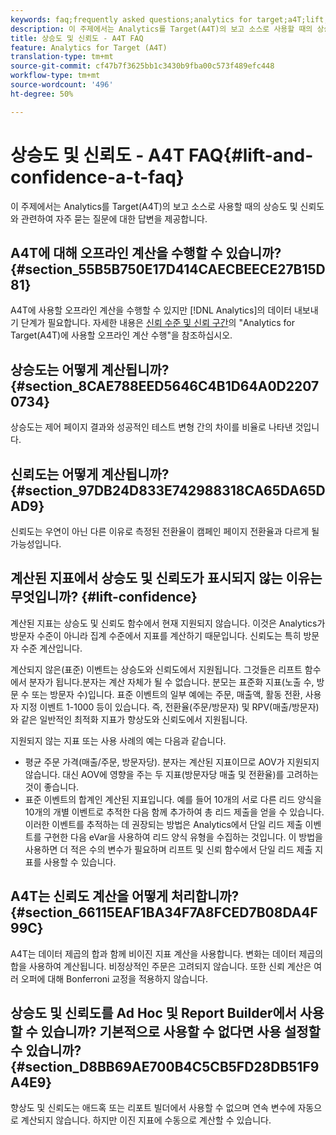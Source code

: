 ```yaml
---
keywords: faq;frequently asked questions;analytics for target;a4T;lift;ad hoc;report builder;confidence
description: 이 주제에서는 Analytics를 Target(A4T)의 보고 소스로 사용할 때의 상승도 및 신뢰도와 관련하여 자주 묻는 질문에 대한 답변을 제공합니다.
title: 상승도 및 신뢰도 - A4T FAQ
feature: Analytics for Target (A4T)
translation-type: tm+mt
source-git-commit: cf47b7f3625bb1c3430b9fba00c573f489efc448
workflow-type: tm+mt
source-wordcount: '496'
ht-degree: 50%

---
```



# 상승도 및 신뢰도 - A4T FAQ{#lift-and-confidence-a-t-faq}

이 주제에서는 Analytics를 Target(A4T)의 보고 소스로 사용할 때의 상승도 및 신뢰도와 관련하여 자주 묻는 질문에 대한 답변을 제공합니다.

## A4T에 대해 오프라인 계산을 수행할 수 있습니까? {#section_55B5B750E17D414CAECBEECE27B15D81}

A4T에 사용할 오프라인 계산을 수행할 수 있지만 [!DNL Analytics]의 데이터 내보내기 단계가 필요합니다. 자세한 내용은 [신뢰 수준 및 신뢰 구간](/help/c-reports/conversion-rate.md#concept_0D0002A1EBDF420E9C50E2A46F36629B)의 &quot;Analytics for Target(A4T)에 사용할 오프라인 계산 수행&quot;을 참조하십시오.

## 상승도는 어떻게 계산됩니까? {#section_8CAE788EED5646C4B1D64A0D22070734}

상승도는 제어 페이지 결과와 성공적인 테스트 변형 간의 차이를 비율로 나타낸 것입니다.

## 신뢰도는 어떻게 계산됩니까? {#section_97DB24D833E742988318CA65DA65DAD9}

신뢰도는 우연이 아닌 다른 이유로 측정된 전환율이 캠페인 페이지 전환율과 다르게 될 가능성입니다.

## 계산된 지표에서 상승도 및 신뢰도가 표시되지 않는 이유는 무엇입니까?  {#lift-confidence}

계산된 지표는 상승도 및 신뢰도 함수에서 현재 지원되지 않습니다. 이것은 Analytics가 방문자 수준이 아니라 집계 수준에서 지표를 계산하기 때문입니다. 신뢰도는 특히 방문자 수준 계산입니다.

계산되지 않은(표준) 이벤트는 상승도와 신뢰도에서 지원됩니다. 그것들은 리프트 함수에서 분자가 됩니다.분자는 계산 자체가 될 수 없습니다. 분모는 표준화 지표(노출 수, 방문 수 또는 방문자 수)입니다. 표준 이벤트의 일부 예에는 주문, 매출액, 활동 전환, 사용자 지정 이벤트 1-1000 등이 있습니다. 즉, 전환율(주문/방문자) 및 RPV(매출/방문자)와 같은 일반적인 최적화 지표가 향상도와 신뢰도에서 지원됩니다.

지원되지 않는 지표 또는 사용 사례의 예는 다음과 같습니다.

* 평균 주문 가격(매출/주문, 방문자당). 분자는 계산된 지표이므로 AOV가 지원되지 않습니다. 대신 AOV에 영향을 주는 두 지표(방문자당 매출 및 전환율)를 고려하는 것이 좋습니다.
* 표준 이벤트의 합계인 계산된 지표입니다. 예를 들어 10개의 서로 다른 리드 양식을 10개의 개별 이벤트로 추적한 다음 함께 추가하여 총 리드 제출을 얻을 수 있습니다. 이러한 이벤트를 추적하는 데 권장되는 방법은 Analytics에서 단일 리드 제출 이벤트를 구현한 다음 eVar을 사용하여 리드 양식 유형을 수집하는 것입니다. 이 방법을 사용하면 더 적은 수의 변수가 필요하며 리프트 및 신뢰 함수에서 단일 리드 제출 지표를 사용할 수 있습니다.

## A4T는 신뢰도 계산을 어떻게 처리합니까? {#section_66115EAF1BA34F7A8FCED7B08DA4F99C}

A4T는 데이터 제곱의 합과 함께 비이진 지표 계산을 사용합니다. 변화는 데이터 제곱의 합을 사용하여 계산됩니다. 비정상적인 주문은 고려되지 않습니다. 또한 신뢰 계산은 여러 오퍼에 대해 Bonferroni 교정을 적용하지 않습니다.

## 상승도 및 신뢰도를 Ad Hoc 및 Report Builder에서 사용할 수 있습니까? 기본적으로 사용할 수 없다면 사용 설정할 수 있습니까? {#section_D8BB69AE700B4C5CB5FD28DB51F9A4E9}

향상도 및 신뢰도는 애드혹 또는 리포트 빌더에서 사용할 수 없으며 연속 변수에 자동으로 계산되지 않습니다. 하지만 이진 지표에 수동으로 계산할 수 있습니다.
